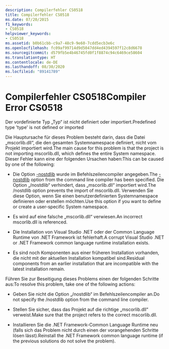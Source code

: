 ```yaml
---
description: Compilerfehler CS0518
title: Compilerfehler CS0518
ms.date: 07/20/2015
f1_keywords:
- CS0518
helpviewer_keywords:
- CS0518
ms.assetid: b0b61cbb-c9a7-48c9-9e60-7cdd5ecb3e6c
ms.openlocfilehash: fc09af99714d9d5047dd4ed4394597f12c8d6678
ms.sourcegitcommit: d579fb5e4b46745fd0f1f8874c94c6469ce58604
ms.translationtype: HT
ms.contentlocale: de-DE
ms.lasthandoff: 08/30/2020
ms.locfileid: "89141789"
---
```

# <a name="compiler-error-cs0518"></a><span data-ttu-id="4f79c-103">Compilerfehler CS0518</span><span class="sxs-lookup"><span data-stu-id="4f79c-103">Compiler Error CS0518</span></span>
<span data-ttu-id="4f79c-104">Der vordefinierte Typ „Typ“ ist nicht definiert oder importiert.</span><span class="sxs-lookup"><span data-stu-id="4f79c-104">Predefined type 'type' is not defined or imported</span></span>  
  
 <span data-ttu-id="4f79c-105">Die Hauptursache für dieses Problem besteht darin, dass die Datei „mscorlib.dll“, die den gesamten Systemnamespace definiert, nicht vom Projekt importiert wird.</span><span class="sxs-lookup"><span data-stu-id="4f79c-105">The main cause for this problem is that the project is not importing mscorlib.dll, which defines the entire System namespace.</span></span> <span data-ttu-id="4f79c-106">Dieser Fehler kann eine der folgenden Ursachen haben:</span><span class="sxs-lookup"><span data-stu-id="4f79c-106">This can be caused by one of the following:</span></span>  
  
- <span data-ttu-id="4f79c-107">Die Option [-nostdlib](../compiler-options/nostdlib-compiler-option.md) wurde im Befehlszeilencompiler angegeben.</span><span class="sxs-lookup"><span data-stu-id="4f79c-107">The [-nostdlib](../compiler-options/nostdlib-compiler-option.md) option from the command line compiler has been specified.</span></span> <span data-ttu-id="4f79c-108">Die Option „/nostdlib“ verhindert, dass „mscorlib.dll“ importiert wird.</span><span class="sxs-lookup"><span data-stu-id="4f79c-108">The /nostdlib option prevents the import of mscorlib.dll.</span></span> <span data-ttu-id="4f79c-109">Verwenden Sie diese Option, wenn Sie einen benutzerdefinierten Systemnamespace definieren oder erstellen möchten.</span><span class="sxs-lookup"><span data-stu-id="4f79c-109">Use this option if you want to define or create a user-specific System namespace.</span></span>  
  
- <span data-ttu-id="4f79c-110">Es wird auf eine falsche „mscorlib.dll“ verwiesen.</span><span class="sxs-lookup"><span data-stu-id="4f79c-110">An incorrect mscorlib.dll is referenced.</span></span>  
  
- <span data-ttu-id="4f79c-111">Die Installation von Visual Studio .NET oder der Common Language Runtime von .NET Framework ist fehlerhaft.</span><span class="sxs-lookup"><span data-stu-id="4f79c-111">A corrupt Visual Studio .NET or .NET Framework common language runtime installation exists.</span></span>  
  
- <span data-ttu-id="4f79c-112">Es sind noch Komponenten aus einer früheren Installation vorhanden, die nicht mit der aktuellen Installation kompatibel sind.</span><span class="sxs-lookup"><span data-stu-id="4f79c-112">Residual components from an earlier installation that are incompatible with the latest installation remain.</span></span>  
  
 <span data-ttu-id="4f79c-113">Führen Sie zur Beseitigung dieses Problems einen der folgenden Schritte aus:</span><span class="sxs-lookup"><span data-stu-id="4f79c-113">To resolve this problem, take one of the following actions:</span></span>  
  
- <span data-ttu-id="4f79c-114">Geben Sie nicht die Option „/nostdlib“ im Befehlszeilencompiler an.</span><span class="sxs-lookup"><span data-stu-id="4f79c-114">Do not specify the /nostdlib option from the command line compiler.</span></span>  
  
- <span data-ttu-id="4f79c-115">Stellen Sie sicher, dass das Projekt auf die richtige „mscorlib.dll“ verweist.</span><span class="sxs-lookup"><span data-stu-id="4f79c-115">Make sure that the project refers to the correct mscorlib.dll.</span></span>  
  
- <span data-ttu-id="4f79c-116">Installieren Sie die .NET Framework-Common Language Runtime neu (falls sich das Problem nicht durch einen der vorangehenden Schritte lösen lässt).</span><span class="sxs-lookup"><span data-stu-id="4f79c-116">Reinstall the .NET Framework common language runtime (if the previous solutions do not solve the problem).</span></span>
